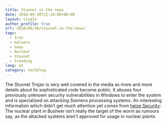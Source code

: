 ```yaml
---
title: Stuxnet in the news
date: 2010-09-30T22:34:00+00:00
layout: single
author_profile: true
url: 2010/09/30/stuxnet-in-the-news/
tags:
  - Iran
  - malware
  - news
  - Nuclear
  - Stuxnet
  - trending
lang: en
category: techblog
---
```

The Stuxnet Trojan is very well covered in the media as more and more details about its sophisticated code become public. It abuses four previously unknown security vulnerabilities in Windows to enter the system and is specialized on attacking Siemens processing systems. An interesting information which didn’t get much attention yet comes from [heise Security](http://www.h-online.com/security/news/item/Stuxnet-brings-more-new-tricks-to-cyberwar-1098810.html): The nuclear plant in Busheer isn’t really the target of the worm as rumours say, as the attacked systems aren’t approved for usage in nuclear plants.